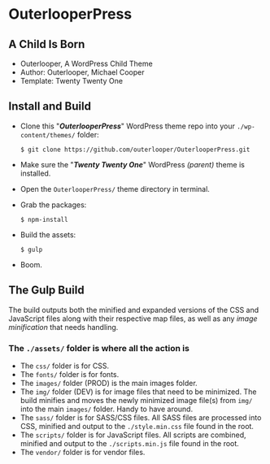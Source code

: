 # OuterlooperPress

## A Child Is Born

- Outerlooper, A WordPress Child Theme
- Author: Outerlooper, Michael Cooper
- Template: Twenty Twenty One

## Install and Build

- Clone this "***OuterlooperPress***" WordPress theme repo into your `./wp-content/themes/` folder:

    `$ git clone https://github.com/outerlooper/OuterlooperPress.git`

- Make sure the "***Twenty Twenty One***" WordPress *(parent)* theme is installed.
- Open the `OuterlooperPress/` theme directory in terminal.
- Grab the packages:

    `$ npm-install`

- Build the assets:

    `$ gulp`

- Boom.

## The Gulp Build

The build outputs both the minified and expanded versions of the CSS and JavaScript files along with their respective map files, as well as any *image minification* that needs handling.

### The `./assets/` folder is where all the action is
- The `css/` folder is for CSS.
- The `fonts/` folder is for fonts.
- The `images/` folder (PROD) is the main images folder.
- The `img/` folder (DEV) is for image files that need to be minimized. The build minifies and moves the newly minimized image file(s) from `img/` into the main `images/` folder\. Handy to have around.
- The `sass/` folder is for SASS/CSS files. All SASS files are processed into CSS, minified and output to the `./style.min.css` file found in the root.
- The `scripts/` folder is for JavaScript files. All scripts are combined, minified and output to the `./scripts.min.js` file found in the root.
- The `vendor/` folder is for vendor files.

